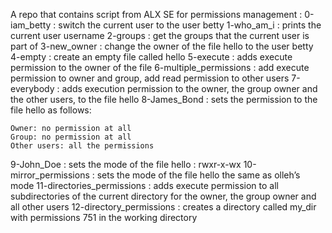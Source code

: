 A repo that contains script from ALX SE for permissions management : 
0-iam_betty : switch the current user to the user betty
1-who_am_i : prints the current user username
2-groups : get the groups that the current user is part of
3-new_owner : change the owner of the file hello to the user betty
4-empty : create an empty file called hello
5-execute : adds execute permission to the owner of the file
6-multiple_permissions : add execute permission to owner and group, add read permission to other users
7-everybody : adds execution permission to the owner, the group owner and the other users, to the file hello
8-James_Bond : sets the permission to the file hello as follows:

    Owner: no permission at all
    Group: no permission at all
    Other users: all the permissions
9-John_Doe : sets the mode of the file hello : rwxr-x-wx
10-mirror_permissions : sets the mode of the file hello the same as olleh’s mode
11-directories_permissions : adds execute permission to all subdirectories of the current directory for the owner, the group owner and all other users
12-directory_permissions : creates a directory called my_dir with permissions 751 in the working directory
